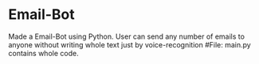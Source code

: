 # Email-Bot
Made a Email-Bot using Python. 
User can send any number of emails to anyone without writing whole text just by voice-recognition 
#File: main.py contains whole code.
 
